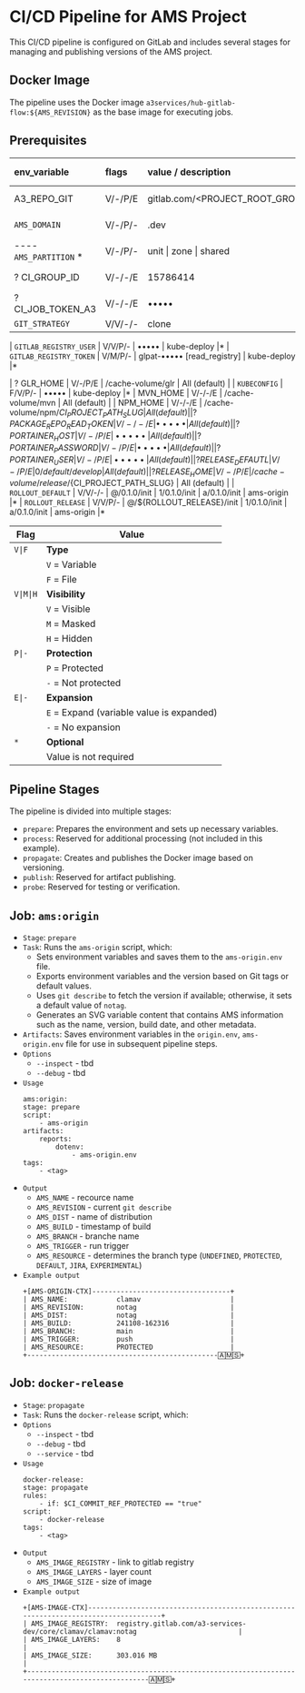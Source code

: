 # CI/CD Pipeline for AMS Project

This CI/CD pipeline is configured on GitLab and includes several stages for managing and publishing versions of the AMS project.

## Docker Image

The pipeline uses the Docker image `a3services/hub-gitlab-flow:${AMS_REVISION}` as the base image for executing jobs.

## Prerequisites

| env_variable               | flags   | value / description                            | usage in job  |
|:---------------------------|:--------|:-----------------------------------------------|:--------------|
| A3_REPO_GIT                | V/-/P/E | gitlab.com/<PROJECT_ROOT_GROUP>/support/a3.git | ----------    |
| `AMS_DOMAIN`                 | V/-/P/- | <DOMAIN>.dev                                   | All (default) |*
| ---- `AMS_PARTITION` *            | V/-/P/- | unit \| zone \| shared                      | All (default) |*
| ? CI_GROUP_ID              | V/-/-/E | 15786414                                       | All (default) |
| ? CI_JOB_TOKEN_A3          | V/-/-/E | •••••                                          | All (default) |
| `GIT_STRATEGY`               | V/V/-/- | clone                                          | All           |*

| `GITLAB_REGISTRY_USER`       | V/V/P/- | •••••                                          | kube-deploy   |*
| `GITLAB_REGISTRY_TOKEN`      | V/M/P/- | glpat-••••• [read_registry]                    | kube-deploy   |*

| ? GLR_HOME                 | V/-/P/E | /cache-volume/glr                              | All (default) |
| `KUBECONFIG`                 | F/V/P/- | •••••                                          | kube-deploy   |*
| MVN_HOME                   | V/-/-/E | /cache-volume/mvn                              | All (default) |
| NPM_HOME                   | V/-/-/E | /cache-volume/npm/${CI_PROJECT_PATH_SLUG}      | All (default) |
| ? PACKAGE_REPO_READ_TOKEN  | V/-/-/E | •••••                                          | All (default) |
| ? PORTAINER_HOST           | V/-/P/E | •••••                                          | All (default) |
| ? PORTAINER_PASSWORD       | V/-/P/E | •••••                                          | All (default) |
| ? PORTAINER_USER           | V/-/P/E | •••••                                          | All (default) |
| ? RELEASE_DEFAUTL          | V/-/P/E | 0/default/develop                              | All (default) |
| ? RELEASE_HOME             | V/-/P/E | /cache-volume/release/${CI_PROJECT_PATH_SLUG}  | All (default) |
| `ROLLOUT_DEFAULT`            | V/V/-/- | @/0.1.0/init \| 1/0.1.0/init \| a/0.1.0/init   | ams-origin    |*
| `ROLLOUT_RELEASE`            | V/V/P/- | @/${ROLLOUT_RELEASE}/init \| 1/0.1.0/init \| a/0.1.0/init   | ams-origin    |*


| Flag        | Value                      |
|-------------|----------------------------|
| `V\|F`      | **Type**                   |
|             | `V` = Variable             |
|             | `F` = File                 |
| `V\|M\|H`   | **Visibility**             |
|             | `V` = Visible              |
|             | `M` = Masked               |
|             | `H` = Hidden               |
| `P\|-`      | **Protection**             |
|             | `P` = Protected            |
|             | `-` = Not protected        |
| `E\|-`      | **Expansion**              |
|             | `E` = Expand (variable value is expanded) |
|             | `-` = No expansion         |
| `*`         | **Optional**               |
|             | Value is not required      |
             

## Pipeline Stages
The pipeline is divided into multiple stages:

- `prepare`: Prepares the environment and sets up necessary variables.
- `process`: Reserved for additional processing (not included in this example).
- `propagate`: Creates and publishes the Docker image based on versioning.
- `publish`: Reserved for artifact publishing.
- `probe`: Reserved for testing or verification.

## Job: `ams:origin`

- `Stage`: `prepare`
- `Task`: Runs the `ams-origin` script, which:
    - Sets environment variables and saves them to the `ams-origin.env` file.
    - Exports environment variables and the version based on Git tags or default values.
    - Uses `git describe` to fetch the version if available; otherwise, it sets a default value of `notag`.
    - Generates an SVG variable content that contains AMS information such as the name, version, build date, and other metadata.
- `Artifacts`: Saves environment variables in the `origin.env`, `ams-origin.env` file for use in subsequent pipeline steps.
- `Options`
    - `--inspect` - tbd
    - `--debug` - tbd
- `Usage`
    ```
    ams:origin:
    stage: prepare
    script:
        - ams-origin
    artifacts:
        reports:
            dotenv:
                - ams-origin.env
    tags:
        - <tag>
    ```
- `Output`
    - `AMS_NAME` - recource name
    - `AMS_REVISION` - current `git describe`
    - `AMS_DIST` - name of distribution
    - `AMS_BUILD` - timestamp of build
    - `AMS_BRANCH` - branche name
    - `AMS_TRIGGER` - run trigger
    - `AMS_RESOURCE` - determines the branch type (`UNDEFINED`, `PROTECTED`, `DEFAULT`, `JIRA`, `EXPERIMENTAL`)
- `Example output`
    ```
    +[AMS-ORIGIN-CTX]----------------------------------+
    | AMS_NAME:            clamav                      |
    | AMS_REVISION:        notag                       |
    | AMS_DIST:            notag                       |
    | AMS_BUILD:           241108-162316               |
    | AMS_BRANCH:          main                        |
    | AMS_TRIGGER:         push                        |
    | AMS_RESOURCE:        PROTECTED                   |
    +-----------------------------------------------🄰🄼🅂+
    ```

## Job: `docker-release`

- `Stage`: `propagate`
- `Task`: Runs the `docker-release` script, which:
- `Options`
    - `--inspect` - tbd
    - `--debug` - tbd
    - `--service` - tbd
- `Usage`
    ```
    docker-release:
    stage: propagate
    rules:
        - if: $CI_COMMIT_REF_PROTECTED == "true"
    script:
        - docker-release
    tags:
        - <tag>
    ```
- `Output`
    - `AMS_IMAGE_REGISTRY` - link to gitlab registry
    - `AMS_IMAGE_LAYERS` - layer count
    - `AMS_IMAGE_SIZE` - size of image
- `Example output`
    ```
    +[AMS-IMAGE-CTX]-------------------------------------------------------------------------------------+
    | AMS_IMAGE_REGISTRY:  registry.gitlab.com/a3-services-dev/core/clamav/clamav:notag                         |
    | AMS_IMAGE_LAYERS:    8                                                                             |
    | AMS_IMAGE_SIZE:      303.016 MB                                                                    |
    +-------------------------------------------------------------------------------------------------🄰🄼🅂+
    ```